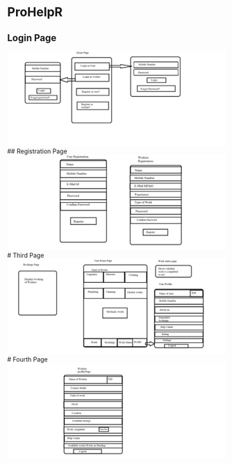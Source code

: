# ProHelpR
## Login Page
<img src="https://raw.githubusercontent.com/Giri30-09-98/PSTP-Tasks/main/App%20Design/Ab1.png">
## Registration Page
<img src="https://raw.githubusercontent.com/Giri30-09-98/PSTP-Tasks/main/App%20Design/Ab2.png">
# Third Page
<img src="https://raw.githubusercontent.com/Giri30-09-98/PSTP-Tasks/main/App%20Design/Ab3.png">
# Fourth Page
<img src="https://raw.githubusercontent.com/Giri30-09-98/PSTP-Tasks/main/App%20Design/Ab4.png">
